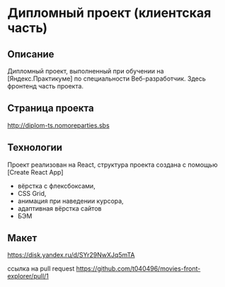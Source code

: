 ﻿# Дипломный проект (клиентская часть)

## Описание

Дипломный проект, выполненный при обучении на [Яндекс.Практикуме]
по специальности Веб-разработчик. Здесь фронтенд часть проекта.


## Страница проекта
http://diplom-ts.nomoreparties.sbs

## Технологии

Проект реализован на React, структура проекта создана с помощью [Create React App]
-   вёрстка с флексбоксами,
-   CSS Grid,
-   анимация при наведении курсора,
-   адаптивная вёрстка сайтов
-   БЭМ

## Макет
https://disk.yandex.ru/d/SYr29NwXJq5mTA

ссылка на pull request
https://github.com/t040496/movies-front-explorer/pull/1